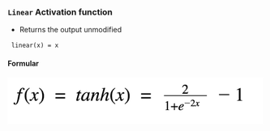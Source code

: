 ### `Linear`  Activation function
* Returns the output unmodified
````
 linear(x) = x
````

#### Formular

<p align="center">
    <img src="https://github.com/CrispenGari/Keras-API/blob/main/02_Activation_Functions/04_Tanh/1_WNTLbBRWFiHPoXvyZ6s9eg.png"/>
</p>



